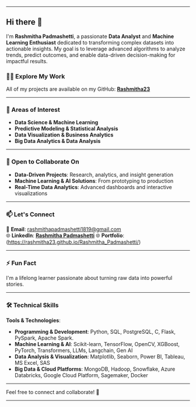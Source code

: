

---

## Hi there 👋  
I'm **Rashmitha Padmashetti**, a passionate **Data Analyst** and **Machine Learning Enthusiast** dedicated to transforming complex datasets into actionable insights. My goal is to leverage advanced algorithms to analyze trends, predict outcomes, and enable data-driven decision-making for impactful results.  

### 👨‍💻 Explore My Work  
All of my projects are available on my GitHub: [**Rashmitha23**](https://github.com/Rashmitha23?tab=repositories)  

---

### 👀 Areas of Interest  
- **Data Science & Machine Learning**  
- **Predictive Modeling & Statistical Analysis**  
- **Data Visualization & Business Analytics**  
- **Big Data Analytics & Data Analysis**  

---



### 💞️ Open to Collaborate On  
- **Data-Driven Projects**: Research, analytics, and insight generation  
- **Machine Learning & AI Solutions**: From prototyping to production  
- **Real-Time Data Analytics**: Advanced dashboards and interactive visualizations  

---

### 📫 Let's Connect  
📧 **Email**: rashmithapadmashetti1819@gmail.com  
🌐 **LinkedIn**: [**Rashmitha Padmashetti**](https://www.linkedin.com/in/rashmithapadmashetti/) 
🌐 **Portfolio**: (https://rashmitha23.github.io/Rashmitha_Padmashetti/)

---

### ⚡ Fun Fact  
I'm a lifelong learner passionate about turning raw data into powerful stories.  

---

### 🛠️ Technical Skills  

**Tools & Technologies**:  
- **Programming & Development**: Python, SQL, PostgreSQL, C, Flask, PySpark, Apache Spark.
- **Machine Learning & AI**: Scikit-learn, TensorFlow, OpenCV, XGBoost, PyTorch, Transformers, LLMs, Langchain, Gen AI
- **Data Analysis & Visualization**: Matplotlib, Seaborn, Power BI, Tableau, MS Excel, SAS
- **Big Data & Cloud Platforms**: MongoDB, Hadoop, Snowflake, Azure Databricks, Google Cloud Platform, Sagemaker, Docker
  



---

Feel free to connect and collaborate! 🚀  

---

